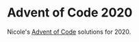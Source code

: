 # Advent of Code 2020
 
 Nicole's [Advent of Code](https://adventofcode.com/2020) solutions for 2020.